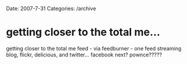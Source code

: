 Date: 2007-7-31
Categories: /archive

# getting closer to the total me…

getting closer to the total me feed - via feedburner - one feed streaming blog, flickr, delicious, and twitter... facebook next? pownce?????
